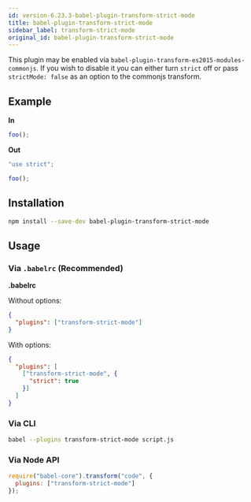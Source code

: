 ```yaml
---
id: version-6.23.3-babel-plugin-transform-strict-mode
title: babel-plugin-transform-strict-mode
sidebar_label: transform-strict-mode
original_id: babel-plugin-transform-strict-mode
---
```


This plugin may be enabled via `babel-plugin-transform-es2015-modules-commonjs`.
If you wish to disable it you can either turn `strict` off or pass
`strictMode: false` as an option to the commonjs transform.

## Example

**In**

```javascript
foo();
```

**Out**

```javascript
"use strict";

foo();
```

## Installation

```sh
npm install --save-dev babel-plugin-transform-strict-mode
```

## Usage

### Via `.babelrc` (Recommended)

**.babelrc**

Without options:

```json
{
  "plugins": ["transform-strict-mode"]
}
```

With options:

```json
{
  "plugins": [
    ["transform-strict-mode", {
      "strict": true
    }]
  ]
}
```

### Via CLI

```sh
babel --plugins transform-strict-mode script.js
```

### Via Node API

```javascript
require("babel-core").transform("code", {
  plugins: ["transform-strict-mode"]
});
```

